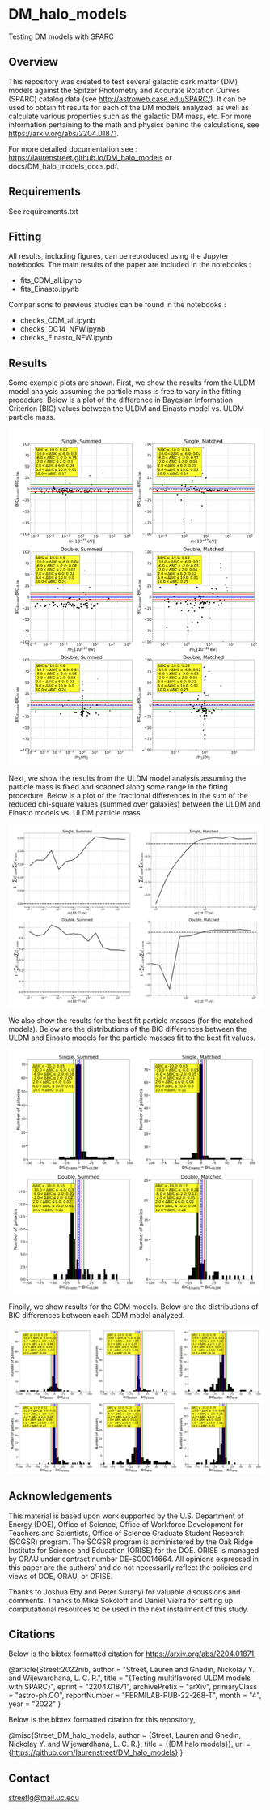 # DM_halo_models
Testing DM models with SPARC

## Overview

This repository was created to test several galactic dark matter (DM) models against the Spitzer Photometry and Accurate Rotation Curves (SPARC) catalog data (see http://astroweb.case.edu/SPARC/).  It can be used to obtain fit results for each of the DM models analyzed, as well as calculate various properties such as the galactic DM mass, etc.  For more information pertaining to the math and physics behind the calculations, see https://arxiv.org/abs/2204.01871.

For more detailed documentation see : https://laurenstreet.github.io/DM_halo_models or docs/DM_halo_models_docs.pdf.

## Requirements

See requirements.txt

## Fitting

All results, including figures, can be reproduced using the Jupyter notebooks.  The main results of the paper are included in the notebooks : 

- fits_CDM_all.ipynb
- fits_Einasto.ipynb

Comparisons to previous studies can be found in the notebooks :

- checks_CDM_all.ipynb
- checks_DC14_NFW.ipynb
- checks_Einasto_NFW.ipynb

## Results

Some example plots are shown.  First, we show the results from the ULDM model analysis assuming the particle mass is free to vary in the fitting procedure.  Below is a plot of the difference in Bayesian Information Criterion (BIC) values between the ULDM and Einasto model vs. ULDM particle mass.

![ULDM_mass_free_BIC_vs_mass](https://github.com/laurenstreet/DM_halo_models/blob/main/example_plots/psi_mfree_BICvsm.jpg?raw=true)

Next, we show the results from the ULDM model analysis assuming the particle mass is fixed and scanned along some range in the fitting procedure.  Below is a plot of the fractional differences in the sum of the reduced chi-square values (summed over galaxies) between the ULDM and Einasto models vs. ULDM particle mass. 

![ULDM_mass_fix_chisqsumfrac_vs_mass](https://github.com/laurenstreet/DM_halo_models/blob/main/example_plots/psi_mfix_chisqvsm.jpg?raw=true)

We also show the results for the best fit particle masses (for the matched models).  Below are the distributions of the BIC differences between the ULDM and Einasto models for the particle masses fit to the best fit values.

![ULDM_mass_fix_BICdist](https://github.com/laurenstreet/DM_halo_models/blob/main/example_plots/psi_mfix_BICvsBIC_ex.jpg?raw=true)

Finally, we show results for the CDM models.  Below are the distributions of BIC differences between each CDM model analyzed.

![CDM_BIC_vs_BIC](https://github.com/laurenstreet/DM_halo_models/blob/main/example_plots/CDM_BICvsBIC.jpg?raw=true)

## Acknowledgements

This material is based upon work supported by the U.S. Department of Energy (DOE), Office of Science, Office of
Workforce Development for Teachers and Scientists, Office of Science Graduate Student Research (SCGSR) program.
The SCGSR program is administered by the Oak Ridge Institute for Science and Education (ORISE) for the DOE.
ORISE is managed by ORAU under contract number DE-SC0014664. All opinions expressed in this paper are the
authors’ and do not necessarily reflect the policies and views of DOE, ORAU, or ORISE. 

Thanks to Joshua Eby and Peter Suranyi for valuable discussions and comments.  Thanks to Mike Sokoloff and Daniel Vieira for setting up computational resources to be used in the next installment of this study.

## Citations

Below is the bibtex formatted citation for https://arxiv.org/abs/2204.01871,

@article{Street:2022nib,
    author = "Street, Lauren and Gnedin, Nickolay Y. and Wijewardhana, L. C. R.",
    title = "{Testing multiflavored ULDM models with SPARC}",
    eprint = "2204.01871",
    archivePrefix = "arXiv",
    primaryClass = "astro-ph.CO",
    reportNumber = "FERMILAB-PUB-22-268-T",
    month = "4",
    year = "2022"
}

Below is the bibtex formatted citation for this repository,

@misc{Street_DM_halo_models,
author = {Street, Lauren and Gnedin, Nickolay Y. and Wijewardhana, L. C. R.},
title = {{DM halo models}},
url = {https://github.com/laurenstreet/DM_halo_models}
}

## Contact

streetlg@mail.uc.edu
